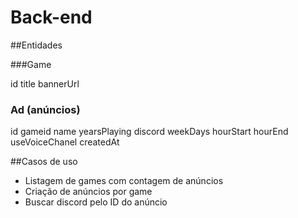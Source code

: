 # Back-end

##Entidades

###Game

id
title
bannerUrl

### Ad (anúncios)

id
gameid
name
yearsPlaying
discord
weekDays
hourStart
hourEnd
useVoiceChanel
createdAt

##Casos de uso
- Listagem de games com contagem de anúncios
- Criação de anúncios por game
- Buscar discord pelo ID do anúncio